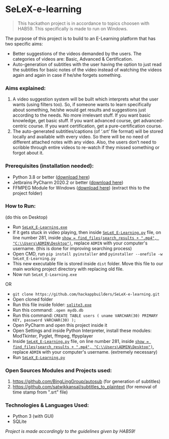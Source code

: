 # SeLeX-e-learning

> This hackathon project is in accordance to topics choosen with HAB59. This specifically is made to run on Windows.

The purpose of this project is to build to an E-Learning platform that has two specific aims:
* Better suggestions of the videos demanded by the users. The categories of videos are: Basic, Advanced & Certification.
* Auto-generation of subtitles with the user having the option to just read the subtitles for basic notes of the video instead of watching the videos again and again in case if he/she forgets something.

### Aims explained:
1. A video suggestion system will be built which interprets what the user wants (using filters too). So, if someone wants to learn specifically about something, he/she would get results and suggestions just according to the needs. No more irrelevant stuff. If you want basic knowledge, get basic stuff. If you want advanced course, get advanced-centric course. If you want certification, get a pure-certification course.
2. The auto-generated subtitles/captions (of ‘.srt’ file format) will be stored locally and available with every video. So there will be no need of different attached notes with any video. Also, the users don’t need to scribble through entire videos to re-watch if they missed something or forgot about it.


### Prerequisites (installation needed):
* Python 3.8 or better ([download here](https://www.python.org/downloads/windows/))
* Jetbrains PyCharm 2020.2 or better ([download here](https://www.jetbrains.com/pycharm/download/#section=windows))
* FFMPEG Module for Windows ([download here](https://ffmpeg.zeranoe.com/builds/)) (extract this to the project folder)

### How to Run: 
(do this on Desktop)
* Run [`SeLeX_E-Learning.exe`](https://github.com/hackappbuilders/SeLeX-e-learning/blob/master/SeLeX_E-Learning.exe)
* If it gets stuck in video playing, then inside [`SeLeX_E-Learning.py`](https://github.com/hackappbuilders/SeLeX-e-learning/blob/master/SeLeX_E-Learning.py) file, on line number 281, inside [`show = find_files(search_results + ".mp4", "C:\\Users\ADMIN\Desktop")`](https://github.com/hackappbuilders/SeLeX-e-learning/blob/1ab48bd7d7c4493da3c95e5f79b6d088152a845b/SeLeX_E-Learning.py#L281), replace `ADMIN` with your computer's username. (this is done for improving searching process)
* Open CMD, run `pip install pyinstaller` and `pyinstaller --onefile -w SeLeX_E-Learning.py`
* This new executable file is stored inside `dist` folder. Move this file to our main working project directory with replacing old file.
* Now run `SeLeX_E-Learning.exe`

OR


* `git clone https://github.com/hackappbuilders/SeLeX-e-learning.git`
* Open cloned folder
* Run this file inside folder: [`sqlite3.exe`](https://github.com/hackappbuilders/SeLeX-e-learning/blob/master/sqlite3.exe)
* Run this command: `.open mydb.db`
* Run this command: `CREATE TABLE users ( uname VARCHAR(30) PRIMARY KEY, password VARCHAR(30) );`
* Open PyCharm and open this project inside it
* Open Settings and inside Python Interpreter, install these modules: ModTkinter, Pyglet, ffmpeg, ffpyplayer
* Inside [`SeLeX_E-Learning.py`](https://github.com/hackappbuilders/SeLeX-e-learning/blob/master/SeLeX_E-Learning.py) file, on line number 281, inside [`show = find_files(search_results + ".mp4", "C:\\Users\ADMIN\Desktop")`](https://github.com/hackappbuilders/SeLeX-e-learning/blob/1ab48bd7d7c4493da3c95e5f79b6d088152a845b/SeLeX_E-Learning.py#L281), replace `ADMIN` with your computer's username. (extremely necessary)
* Run [`SeLeX_E-Learning.py`](https://github.com/hackappbuilders/SeLeX-e-learning/blob/master/SeLeX.py)

### Open Sources Modules and Projects used:
1. https://github.com/BingLingGroup/autosub (for generation of subtitles)
2. https://github.com/satwikkansal/subtitles_to_plaintext (for removal of time stamp from ".srt" file)

### Technologies & Languages Used:
* Python 3 (with GUI)
* SQLite

_Project is made accordingly to the guidelines given by HAB59!_
